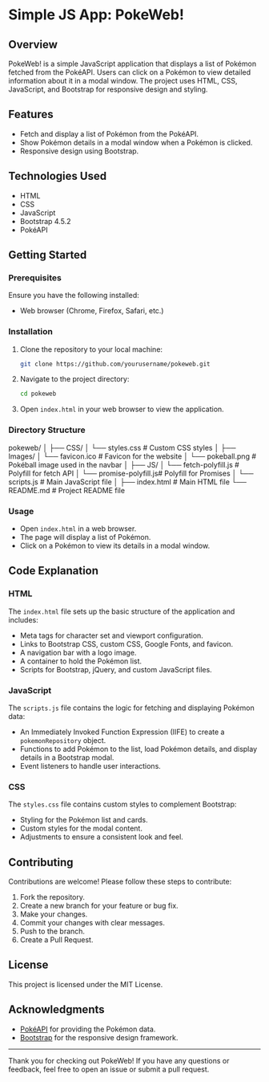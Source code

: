 # Simple JS App: PokeWeb!

## Overview

PokeWeb! is a simple JavaScript application that displays a list of Pokémon fetched from the PokéAPI. Users can click on a Pokémon to view detailed information about it in a modal window. The project uses HTML, CSS, JavaScript, and Bootstrap for responsive design and styling.

## Features

- Fetch and display a list of Pokémon from the PokéAPI.
- Show Pokémon details in a modal window when a Pokémon is clicked.
- Responsive design using Bootstrap.

## Technologies Used

- HTML
- CSS
- JavaScript
- Bootstrap 4.5.2
- PokéAPI

## Getting Started

### Prerequisites

Ensure you have the following installed:

- Web browser (Chrome, Firefox, Safari, etc.)

### Installation

1. Clone the repository to your local machine:

    ```sh
    git clone https://github.com/yourusername/pokeweb.git
    ```

2. Navigate to the project directory:

    ```sh
    cd pokeweb
    ```

3. Open `index.html` in your web browser to view the application.

### Directory Structure

pokeweb/
│
├── CSS/
│ └── styles.css # Custom CSS styles
│
├── Images/
│ └── favicon.ico # Favicon for the website
│ └── pokeball.png # Pokéball image used in the navbar
│
├── JS/
│ └── fetch-polyfill.js # Polyfill for fetch API
│ └── promise-polyfill.js# Polyfill for Promises
│ └── scripts.js # Main JavaScript file
│
├── index.html # Main HTML file
└── README.md # Project README file


### Usage

- Open `index.html` in a web browser.
- The page will display a list of Pokémon.
- Click on a Pokémon to view its details in a modal window.

## Code Explanation

### HTML

The `index.html` file sets up the basic structure of the application and includes:

- Meta tags for character set and viewport configuration.
- Links to Bootstrap CSS, custom CSS, Google Fonts, and favicon.
- A navigation bar with a logo image.
- A container to hold the Pokémon list.
- Scripts for Bootstrap, jQuery, and custom JavaScript files.

### JavaScript

The `scripts.js` file contains the logic for fetching and displaying Pokémon data:

- An Immediately Invoked Function Expression (IIFE) to create a `pokemonRepository` object.
- Functions to add Pokémon to the list, load Pokémon details, and display details in a Bootstrap modal.
- Event listeners to handle user interactions.

### CSS

The `styles.css` file contains custom styles to complement Bootstrap:

- Styling for the Pokémon list and cards.
- Custom styles for the modal content.
- Adjustments to ensure a consistent look and feel.

## Contributing

Contributions are welcome! Please follow these steps to contribute:

1. Fork the repository.
2. Create a new branch for your feature or bug fix.
3. Make your changes.
4. Commit your changes with clear messages.
5. Push to the branch.
6. Create a Pull Request.

## License

This project is licensed under the MIT License.

## Acknowledgments

- [PokéAPI](https://pokeapi.co/) for providing the Pokémon data.
- [Bootstrap](https://getbootstrap.com/) for the responsive design framework.

---

Thank you for checking out PokeWeb! If you have any questions or feedback, feel free to open an issue or submit a pull request.




